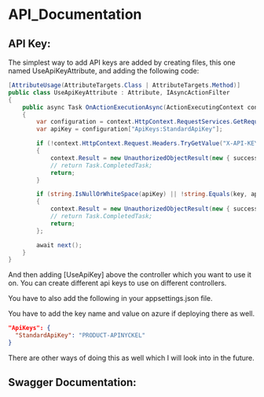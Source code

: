 # API_Documentation

## API Key:

The simplest way to add API keys are added by creating files, this one named UseApiKeyAttribute, and adding the following code:

```csharp
[AttributeUsage(AttributeTargets.Class | AttributeTargets.Method)]
public class UseApiKeyAttribute : Attribute, IAsyncActionFilter
{
    public async Task OnActionExecutionAsync(ActionExecutingContext context, ActionExecutionDelegate next)
    {
        var configuration = context.HttpContext.RequestServices.GetRequiredService<IConfiguration>();
        var apiKey = configuration["ApiKeys:StandardApiKey"];

        if (!context.HttpContext.Request.Headers.TryGetValue("X-API-KEY", out var key))
        {
            context.Result = new UnauthorizedObjectResult(new { success = false, error = "Invalid api-key or api-key is missing." });
            // return Task.CompletedTask;
            return;
        }

        if (string.IsNullOrWhiteSpace(apiKey) || !string.Equals(key, apiKey))
        {
            context.Result = new UnauthorizedObjectResult(new { success = false, error = "Invalid api-key." });
            // return Task.CompletedTask;
            return;
        };

        await next();
    }
}
```

And then adding [UseApiKey] above the controller which you want to use it on. You can create different api keys to use on different controllers.

You have to also add the following in your appsettings.json file.

You have to add the key name and value on azure if deploying there as well.

```json
"ApiKeys": {
  "StandardApiKey": "PRODUCT-APINYCKEL"
}
```

There are other ways of doing this as well which I will look into in the future.



## Swagger Documentation:






